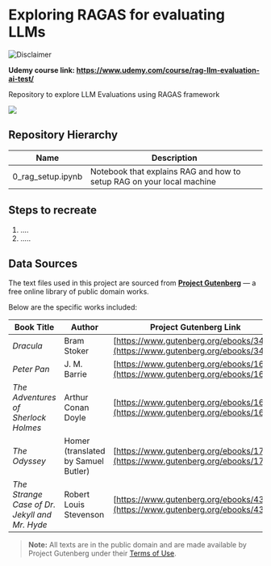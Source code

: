 # Exploring RAGAS for evaluating LLMs

![Disclaimer](https://img.shields.io/badge/Disclaimer-Human_created_images._Human_reviewed_AI_text_&_code-red?style=for-the-badge)

**Udemy course link: https://www.udemy.com/course/rag-llm-evaluation-ai-test/**

Repository to explore LLM Evaluations using RAGAS framework

<image src="assets/Map to explore repo.png">

## Repository Hierarchy

|Name|Description|
|----|----|
|0_rag_setup.ipynb|Notebook that explains RAG and how to setup RAG on your local machine|

## Steps to recreate

1. ....
2. .....

## Data Sources

The text files used in this project are sourced from **[Project Gutenberg](https://www.gutenberg.org/)** — a free online library of public domain works.

Below are the specific works included:

| Book Title                                    | Author                              | Project Gutenberg Link                                                         |
| --------------------------------------------- | ----------------------------------- | ------------------------------------------------------------------------------ |
| *Dracula*                                     | Bram Stoker                         | [https://www.gutenberg.org/ebooks/345](https://www.gutenberg.org/ebooks/345)   |
| *Peter Pan*                                   | J. M. Barrie                        | [https://www.gutenberg.org/ebooks/16](https://www.gutenberg.org/ebooks/16)     |
| *The Adventures of Sherlock Holmes*           | Arthur Conan Doyle                  | [https://www.gutenberg.org/ebooks/1661](https://www.gutenberg.org/ebooks/1661) |
| *The Odyssey*                                 | Homer (translated by Samuel Butler) | [https://www.gutenberg.org/ebooks/1727](https://www.gutenberg.org/ebooks/1727) |
| *The Strange Case of Dr. Jekyll and Mr. Hyde* | Robert Louis Stevenson              | [https://www.gutenberg.org/ebooks/43](https://www.gutenberg.org/ebooks/43)     |

> **Note:** All texts are in the public domain and are made available by Project Gutenberg under their [Terms of Use](https://www.gutenberg.org/policy/license.html).
